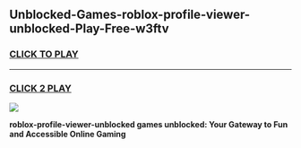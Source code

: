 
## Unblocked-Games-roblox-profile-viewer-unblocked-Play-Free-w3ftv
<h3>
<a href="https://premium76.site?title=roblox-profile-viewer-unblocked&ref=10A">CLICK TO PLAY</a></h3>
<hr>

<h3>
<a href="https://premium76.site?title=roblox-profile-viewer-unblocked&ref=10A">CLICK 2 PLAY</a>
  
</h3>

<a href="https://premium76.site?title=roblox-profile-viewer-unblocked&ref=10A"><img src="https://clearcache.store/games.png"></a>


**roblox-profile-viewer-unblocked games unblocked: Your Gateway to Fun and Accessible Online Gaming**

